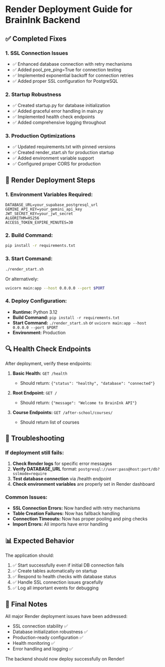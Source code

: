 # Render Deployment Guide for BrainInk Backend

## ✅ Completed Fixes

### 1. SSL Connection Issues
- ✅ Enhanced database connection with retry mechanisms
- ✅ Added pool_pre_ping=True for connection testing
- ✅ Implemented exponential backoff for connection retries
- ✅ Added proper SSL configuration for PostgreSQL

### 2. Startup Robustness  
- ✅ Created startup.py for database initialization
- ✅ Added graceful error handling in main.py
- ✅ Implemented health check endpoints
- ✅ Added comprehensive logging throughout

### 3. Production Optimizations
- ✅ Updated requirements.txt with pinned versions
- ✅ Created render_start.sh for production startup
- ✅ Added environment variable support
- ✅ Configured proper CORS for production

## 🚀 Render Deployment Steps

### 1. Environment Variables Required:
```
DATABASE_URL=your_supabase_postgresql_url
GEMINI_API_KEY=your_gemini_api_key
JWT_SECRET_KEY=your_jwt_secret
ALGORITHM=HS256
ACCESS_TOKEN_EXPIRE_MINUTES=30
```

### 2. Build Command:
```bash
pip install -r requirements.txt
```

### 3. Start Command:
```bash
./render_start.sh
```
Or alternatively:
```bash
uvicorn main:app --host 0.0.0.0 --port $PORT
```

### 4. Deploy Configuration:
- **Runtime:** Python 3.12
- **Build Command:** `pip install -r requirements.txt`  
- **Start Command:** `./render_start.sh` or `uvicorn main:app --host 0.0.0.0 --port $PORT`
- **Environment:** Production

## 🔍 Health Check Endpoints

After deployment, verify these endpoints:

1. **Basic Health:** `GET /health`
   - Should return: `{"status": "healthy", "database": "connected"}`

2. **Root Endpoint:** `GET /`
   - Should return: `{"message": "Welcome to BrainInk API"}`

3. **Course Endpoints:** `GET /after-school/courses/`
   - Should return list of courses

## 🐛 Troubleshooting

### If deployment still fails:

1. **Check Render logs** for specific error messages
2. **Verify DATABASE_URL** format: `postgresql://user:pass@host:port/db?sslmode=require`
3. **Test database connection** via /health endpoint
4. **Check environment variables** are properly set in Render dashboard

### Common Issues:
- **SSL Connection Errors:** Now handled with retry mechanisms
- **Table Creation Failures:** Now has fallback handling
- **Connection Timeouts:** Now has proper pooling and ping checks
- **Import Errors:** All imports have error handling

## 📊 Expected Behavior

The application should:
1. ✅ Start successfully even if initial DB connection fails
2. ✅ Create tables automatically on startup
3. ✅ Respond to health checks with database status  
4. ✅ Handle SSL connection issues gracefully
5. ✅ Log all important events for debugging

## 🎯 Final Notes

All major Render deployment issues have been addressed:
- SSL connection stability ✅
- Database initialization robustness ✅  
- Production-ready configuration ✅
- Health monitoring ✅
- Error handling and logging ✅

The backend should now deploy successfully on Render!